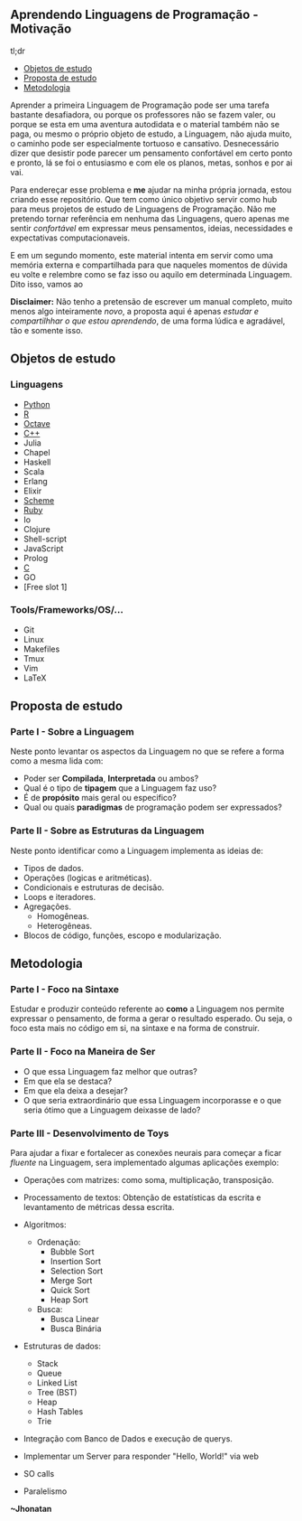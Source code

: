 ## Aprendendo Linguagens de Programação - Motivação

tl;dr
- [Objetos de estudo](#objetos-de-estudo)
- [Proposta de estudo](#proposta-de-estudo)
- [Metodologia](#metodologia)


Aprender a primeira Linguagem de Programação pode ser uma tarefa bastante
desafiadora, ou porque os professores não se fazem valer, ou porque se esta em
uma aventura autodidata e o material também não se paga, ou mesmo o próprio
objeto de estudo, a Linguagem, não ajuda muito, o caminho pode ser
especialmente tortuoso e cansativo. Desnecessário dizer que desistir pode
parecer um pensamento confortável em certo ponto e pronto, lá se foi o
entusiasmo e com ele os planos, metas, sonhos e por ai vai.

Para endereçar esse problema e **me** ajudar na minha própria jornada, estou
criando esse repositório. Que tem como único objetivo servir como hub para meus
projetos de estudo de Linguagens de Programação. Não me pretendo tornar
referência em nenhuma das Linguagens, quero apenas me sentir *confortável* em
expressar meus pensamentos, ideias, necessidades e expectativas
computacionaveis.

E em um segundo momento, este material intenta em servir como uma memória
externa e compartilhada para que naqueles momentos de dúvida eu volte e
relembre como se faz isso ou aquilo em determinada Linguagem. Dito isso, vamos
ao


**Disclaimer:** Não tenho a pretensão de escrever um manual completo, muito
menos algo inteiramente *novo*, a proposta aqui é apenas *estudar e
compartilhhar o que estou aprendendo*, de uma forma lúdica e agradável, tão e
somente isso.


## Objetos de estudo
### Linguagens
- [Python](https://github.com/jhonatancasale/learning-python)
- [R](https://github.com/jhonatancasale/learning-R)
- [Octave](https://github.com/jhonatancasale/learning-octave)
- [C++](https://github.com/jhonatancasale/learning-cpp)
- Julia
- Chapel
- Haskell
- Scala
- Erlang
- Elixir
- [Scheme](git@github.com:jhonatancasale/learning-scheme.git)
- [Ruby](https://github.com/jhonatancasale/learning-ruby)
- Io
- Clojure
- Shell-script
- JavaScript
- Prolog
- [C](https://github.com/jhonatancasale/learning-c)
- GO
- [Free slot 1]

### Tools/Frameworks/OS/...
- Git
- Linux
- Makefiles
- Tmux
- Vim
- LaTeX


## Proposta de estudo
### Parte I - Sobre a Linguagem

Neste ponto levantar os aspectos da Linguagem no que se refere a forma como a
mesma lida com:
- Poder ser **Compilada**, **Interpretada** ou ambos?
- Qual é o tipo de **tipagem** que a Linguagem faz uso?
- É de **propósito** mais geral ou especifico?
- Qual ou quais **paradigmas** de programação podem ser expressados?

### Parte II - Sobre as Estruturas da Linguagem

Neste ponto identificar como a Linguagem implementa as ideias de:
- Tipos de dados.
- Operações (logicas e aritméticas).
- Condicionais e estruturas de decisão.
- Loops e iteradores.
- Agregações.
  - Homogêneas.
  - Heterogêneas.
- Blocos de código, funções, escopo e modularização.


## Metodologia
### Parte I - Foco na Sintaxe
Estudar e produzir conteúdo referente ao **como** a Linguagem nos permite 
expressar o pensamento, de forma a gerar o resultado esperado. Ou seja, o foco
esta mais no código em si, na sintaxe e na forma de construir.

### Parte II - Foco na Maneira de Ser
- O que essa Linguagem faz melhor que outras? 
- Em que ela se destaca? 
- Em que ela deixa a desejar? 
- O que seria extraordinário que essa Linguagem incorporasse e o que seria ótimo que a Linguagem deixasse de lado?

### Parte III - Desenvolvimento de Toys
Para ajudar a fixar e fortalecer as conexões neurais para começar a ficar
_fluente_ na Linguagem, sera implementado algumas aplicações exemplo:
- Operações com matrizes: como soma, multiplicação, transposição.
- Processamento de textos: Obtenção de estatísticas da escrita e levantamento
  de métricas dessa escrita.
- Algoritmos:
  - Ordenação:
    - Bubble Sort
    - Insertion Sort
    - Selection Sort
    - Merge Sort
    - Quick Sort
    - Heap Sort
  - Busca:
    - Busca Linear
    - Busca Binária
- Estruturas de dados:
  - Stack
  - Queue
  - Linked List
  - Tree (BST)
  - Heap
  - Hash Tables
  - Trie

- Integração com Banco de Dados e execução de querys.
- Implementar um Server para responder "Hello, World!" via web
- SO calls
- Paralelismo


**~Jhonatan**
